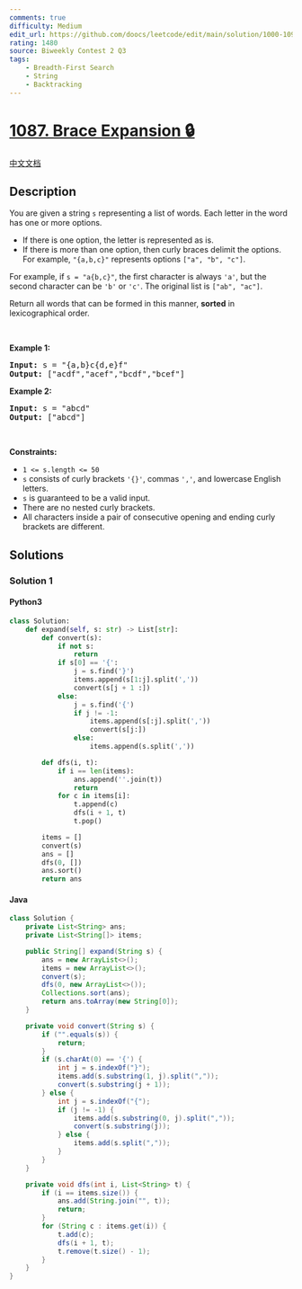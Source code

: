 ```yaml
---
comments: true
difficulty: Medium
edit_url: https://github.com/doocs/leetcode/edit/main/solution/1000-1099/1087.Brace%20Expansion/README_EN.md
rating: 1480
source: Biweekly Contest 2 Q3
tags:
    - Breadth-First Search
    - String
    - Backtracking
---
```


<!-- problem:start -->

# [1087. Brace Expansion 🔒](https://leetcode.com/problems/brace-expansion)

[中文文档](/solution/1000-1099/1087.Brace%20Expansion/README.md)

## Description

<!-- description:start -->

<p>You are given a string <code>s</code> representing a list of words. Each letter in the word has one or more options.</p>

<ul>
	<li>If there is one option, the letter is represented as is.</li>
	<li>If there is more than one option, then curly braces delimit the options. For example, <code>&quot;{a,b,c}&quot;</code> represents options <code>[&quot;a&quot;, &quot;b&quot;, &quot;c&quot;]</code>.</li>
</ul>

<p>For example, if <code>s = &quot;a{b,c}&quot;</code>, the first character is always <code>&#39;a&#39;</code>, but the second character can be <code>&#39;b&#39;</code> or <code>&#39;c&#39;</code>. The original list is <code>[&quot;ab&quot;, &quot;ac&quot;]</code>.</p>

<p>Return all words that can be formed in this manner, <strong>sorted</strong> in lexicographical order.</p>

<p>&nbsp;</p>
<p><strong class="example">Example 1:</strong></p>
<pre><strong>Input:</strong> s = "{a,b}c{d,e}f"
<strong>Output:</strong> ["acdf","acef","bcdf","bcef"]
</pre><p><strong class="example">Example 2:</strong></p>
<pre><strong>Input:</strong> s = "abcd"
<strong>Output:</strong> ["abcd"]
</pre>
<p>&nbsp;</p>
<p><strong>Constraints:</strong></p>

<ul>
	<li><code>1 &lt;= s.length &lt;= 50</code></li>
	<li><code>s</code> consists of curly brackets <code>&#39;{}&#39;</code>, commas&nbsp;<code>&#39;,&#39;</code>, and lowercase English letters.</li>
	<li><code>s</code> is guaranteed to be a valid input.</li>
	<li>There are no nested curly brackets.</li>
	<li>All characters inside a pair of consecutive opening and ending curly brackets are different.</li>
</ul>

<!-- description:end -->

## Solutions

<!-- solution:start -->

### Solution 1

<!-- tabs:start -->

#### Python3

```python
class Solution:
    def expand(self, s: str) -> List[str]:
        def convert(s):
            if not s:
                return
            if s[0] == '{':
                j = s.find('}')
                items.append(s[1:j].split(','))
                convert(s[j + 1 :])
            else:
                j = s.find('{')
                if j != -1:
                    items.append(s[:j].split(','))
                    convert(s[j:])
                else:
                    items.append(s.split(','))

        def dfs(i, t):
            if i == len(items):
                ans.append(''.join(t))
                return
            for c in items[i]:
                t.append(c)
                dfs(i + 1, t)
                t.pop()

        items = []
        convert(s)
        ans = []
        dfs(0, [])
        ans.sort()
        return ans
```

#### Java

```java
class Solution {
    private List<String> ans;
    private List<String[]> items;

    public String[] expand(String s) {
        ans = new ArrayList<>();
        items = new ArrayList<>();
        convert(s);
        dfs(0, new ArrayList<>());
        Collections.sort(ans);
        return ans.toArray(new String[0]);
    }

    private void convert(String s) {
        if ("".equals(s)) {
            return;
        }
        if (s.charAt(0) == '{') {
            int j = s.indexOf("}");
            items.add(s.substring(1, j).split(","));
            convert(s.substring(j + 1));
        } else {
            int j = s.indexOf("{");
            if (j != -1) {
                items.add(s.substring(0, j).split(","));
                convert(s.substring(j));
            } else {
                items.add(s.split(","));
            }
        }
    }

    private void dfs(int i, List<String> t) {
        if (i == items.size()) {
            ans.add(String.join("", t));
            return;
        }
        for (String c : items.get(i)) {
            t.add(c);
            dfs(i + 1, t);
            t.remove(t.size() - 1);
        }
    }
}
```

<!-- tabs:end -->

<!-- solution:end -->

<!-- problem:end -->
